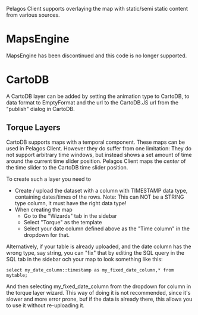 Pelagos Client supports overlaying the map with static/semi static
content from various sources.

# MapsEngine

MapsEngine has been discontinued and this code is no longer supported.

# CartoDB

A CartoDB layer can be added by setting the animation type to CartoDB,
to data format to EmptyFormat and the url to the CartoDB.JS url from
the "publish" dialog in CartoDB.

## Torque Layers

CartoDB supports maps with a temporal component. These maps can be
used in Pelagos Client. However they do suffer from one limitation:
They do not support arbitrary time windows, but instead shows a set
amount of time around the current time slider position. Pelagos Client
maps the *center* of the time slider to the CartoDB time slider
position.

To create such a layer you need to

* Create / upload the dataset with a column with TIMESTAMP data type,
  containing dates/times of the rows. Note: This can NOT be a STRING
  type column, it must have the right data type!
* When creating the map
  * Go to the "Wizards" tab in the sidebar
  * Select "Torque" as the template
  * Select your date column defined above as the "Time column" in the
    dropdown for that.

Alternatively, if your table is already uploaded, and the date column
has the wrong type, say string, you can "fix" that by editing the SQL
query in the SQL tab in the sidebar och your map to look something
like this:

    select my_date_column::timestamp as my_fixed_date_column,* from mytable;

And then selecting my_fixed_date_column from the dropdown for column
in the torque layer wizard. This way of doing it is not recommended,
since it's slower and more error prone, buf if the data is already
there, this allows you to use it without re-uploading it.
